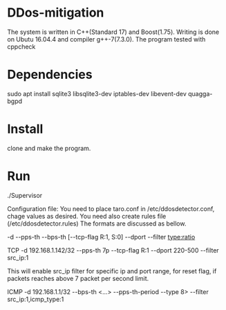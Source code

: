 # DDos-mitigation

The system is written in C++(Standard 17) and Boost(1.75). Writing is done on Ubutu 16.04.4 and compiler g++-7(7.3.0).
The program tested with cppcheck

# Dependencies

sudo apt install sqlite3 libsqlite3-dev iptables-dev libevent-dev quagga-bgpd

# Install

clone and make the program.

# Run
./Supervisor


Configuration file:
You need to place taro.conf in /etc/ddosdetector.conf, chage values as desired.
You need also create rules file (/etc/ddosdetector.rules)
The formats are discussed as bellow.

<protocol> -d <destination-ip> --pps-th <packet-threshold> --bps-th <byte-threshold> [--tcp-flag R:1, S:0] --dport <destination-port> --filter <type:ratio>
  
 TCP -d 192.168.1.142/32 --pps-th 7p --tcp-flag R:1 --dport 220-500 --filter src_ip:1
 
 This will enable src_ip filter for specific ip and port range, for reset flag, if packets reaches above 7 packet per second limit.

ICMP -d 192.168.1.1/32 --bps-th <...> --pps-th-period --type 8>  --filter src_ip:1,icmp_type:1
